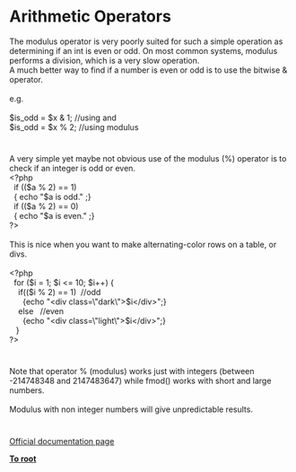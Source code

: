 # Arithmetic Operators




<div class="phpcode"><span class="html">
The modulus operator is very poorly suited for such a simple operation as determining if an int is even or odd. On most common systems, modulus performs a division, which is a very slow operation.<br>A much better way to find if a number is even or odd is to use the bitwise &amp; operator.<br><br>e.g.<br><br>$is_odd = $x &amp; 1; //using and<br>$is_odd = $x % 2; //using modulus</span>
</div>
  

#


<div class="phpcode"><span class="html">
A very simple yet maybe not obvious use of the modulus (%) operator is to check if an integer is odd or even.<br><span class="default">&lt;?php<br>&#xA0; </span><span class="keyword">if ((</span><span class="default">$a </span><span class="keyword">% </span><span class="default">2</span><span class="keyword">) == </span><span class="default">1</span><span class="keyword">)<br>&#xA0; { echo </span><span class="string">&quot;</span><span class="default">$a</span><span class="string"> is odd.&quot; </span><span class="keyword">;}<br>&#xA0; if ((</span><span class="default">$a </span><span class="keyword">% </span><span class="default">2</span><span class="keyword">) == </span><span class="default">0</span><span class="keyword">)<br>&#xA0; { echo </span><span class="string">&quot;</span><span class="default">$a</span><span class="string"> is even.&quot; </span><span class="keyword">;}<br></span><span class="default">?&gt;<br></span><br>This is nice when you want to make alternating-color rows on a table, or divs.<br><br><span class="default">&lt;?php<br>&#xA0; </span><span class="keyword">for (</span><span class="default">$i </span><span class="keyword">= </span><span class="default">1</span><span class="keyword">; </span><span class="default">$i </span><span class="keyword">&lt;= </span><span class="default">10</span><span class="keyword">; </span><span class="default">$i</span><span class="keyword">++) {<br>&#xA0; &#xA0; if((</span><span class="default">$i </span><span class="keyword">% </span><span class="default">2</span><span class="keyword">) == </span><span class="default">1</span><span class="keyword">)&#xA0; </span><span class="comment">//odd<br>&#xA0; &#xA0; &#xA0; </span><span class="keyword">{echo </span><span class="string">&quot;&lt;div class=\&quot;dark\&quot;&gt;</span><span class="default">$i</span><span class="string">&lt;/div&gt;&quot;</span><span class="keyword">;}<br>&#xA0; &#xA0; else&#xA0;&#xA0; </span><span class="comment">//even<br>&#xA0; &#xA0; &#xA0; </span><span class="keyword">{echo </span><span class="string">&quot;&lt;div class=\&quot;light\&quot;&gt;</span><span class="default">$i</span><span class="string">&lt;/div&gt;&quot;</span><span class="keyword">;}<br>&#xA0;&#xA0; }<br></span><span class="default">?&gt;</span>
</span>
</div>
  

#


<div class="phpcode"><span class="html">
Note that operator % (modulus) works just with integers (between -214748348 and 2147483647) while fmod() works with short and large numbers.<br><br>Modulus with non integer numbers will give unpredictable results.</span>
</div>
  

#

[Official documentation page](https://www.php.net/manual/en/language.operators.arithmetic.php)

**[To root](/README.md)**